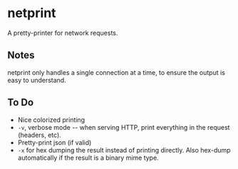 # netprint

A pretty-printer for network requests.

## Notes

netprint only handles a single connection at a time, to ensure the output is
easy to understand.

## To Do

* Nice colorized printing
* `-v`, verbose mode -- when serving HTTP, print everything in the request
  (headers, etc).
* Pretty-print json (if valid)
* `-x` for hex dumping the result instead of printing directly. Also hex-dump
  automatically if the result is a binary mime type.
